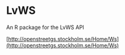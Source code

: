 LvWS
====

An R package for the LvWS API

[http://openstreetgs.stockholm.se/Home/Ws](http://openstreetgs.stockholm.se/Home/Ws)
